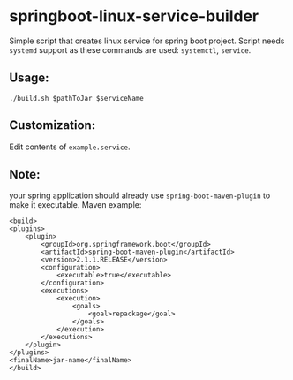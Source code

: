 # springboot-linux-service-builder
Simple script that creates linux service for spring boot project. Script needs `systemd` support as these commands are used: `systemctl`, `service`.

## Usage:

```
./build.sh $pathToJar $serviceName
```

## Customization:

Edit contents of `example.service`.

## Note:

your spring application should already use `spring-boot-maven-plugin` to make it executable. Maven example:


```
<build>
<plugins>
    <plugin>
        <groupId>org.springframework.boot</groupId>
        <artifactId>spring-boot-maven-plugin</artifactId>
        <version>2.1.1.RELEASE</version>
        <configuration>
            <executable>true</executable>
        </configuration>
        <executions>
            <execution>
                <goals>
                    <goal>repackage</goal>
                </goals>
            </execution>
        </executions>
    </plugin>
</plugins>
<finalName>jar-name</finalName>
</build>
```

